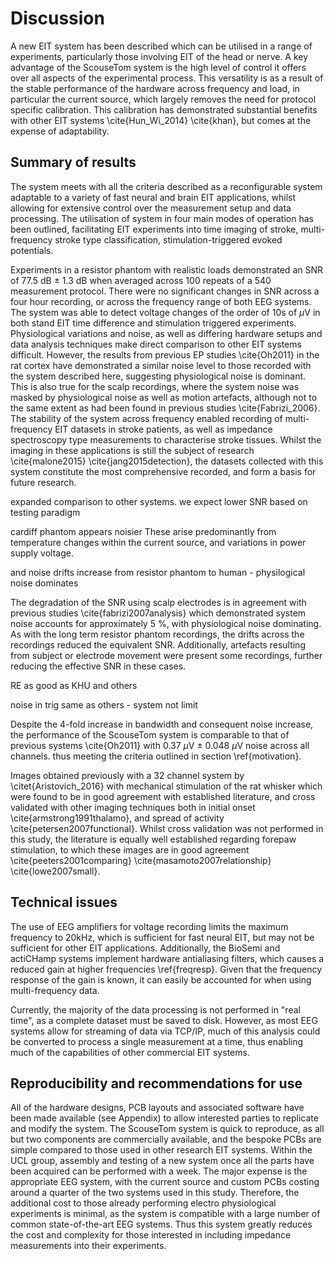 # Discussion
A new EIT system has been described which can be utilised in a range of experiments, particularly those involving EIT of the head or nerve. A key advantage of the ScouseTom system is the high level of control it offers over all aspects of the experimental process. This versatility is as a result of the stable performance of the hardware across frequency and load, in particular the current source, which largely removes the need for protocol specific calibration. This calibration has demonstrated substantial benefits with other EIT systems \cite{Hun_Wi_2014} \cite{khan}, but comes at the expense of adaptability.

## Summary of results
The system meets with all the criteria described as a reconfigurable system adaptable to a variety of fast neural and brain EIT applications, whilst allowing for extensive control over the measurement setup and data processing. The utilisation of system in four main modes of operation has been outlined, facilitating EIT experiments into time imaging of stroke, multi-frequency stroke type classification, stimulation-triggered evoked potentials. 

Experiments in a resistor phantom with realistic loads demonstrated an SNR of 77.5 dB $\pm$ 1.3 dB when averaged across 100 repeats of a 540 measurement protocol. There were no significant changes in SNR across a four hour recording, or across the frequency range of both EEG systems. The system was able to detect voltage changes of the order of 10s of $\mu$V in both stand EIT time difference and stimulation triggered experiments. Physiological variations and noise, as well as differing hardware setups and data analysis techniques make direct comparison to other EIT systems difficult. However, the results from previous EP studies \cite{Oh2011} in the rat cortex have demonstrated a similar noise level to those recorded with the system described here, suggesting physiological noise is dominant. This is also true for the scalp recordings, where the system noise was masked by physiological noise as well as motion artefacts, although not to the same extent as had been found in previous studies \cite{Fabrizi_2006}. The stability of the system across frequency enabled recording of multi-frequency EIT datasets in stroke patients, as well as impedance spectroscopy type measurements to characterise stroke tissues. Whilst the imaging in these applications is still the subject of research \cite{malone2015} \cite{jang2015detection}, the datasets collected with this system constitute the most comprehensive recorded, and form a basis for future research. 


expanded comparison to other systems. we expect lower SNR based on testing paradigm

cardiff phantom appears noisier
These arise predominantly from temperature changes within the current source, and variations in power supply voltage.

and noise drifts increase from resistor phantom to human - physilogical noise dominates


 The degradation of the SNR using scalp electrodes is in agreement with previous studies \cite{fabrizi2007analysis} which demonstrated system noise accounts for approximately 5 \%, with physiological noise dominating. As with the long term resistor phantom recordings, the drifts across the recordings reduced the equivalent SNR. Additionally, artefacts resulting from subject or electrode movement were present some recordings, further reducing the effective SNR in these cases.  



RE as good as KHU and others

noise in trig same as others - system not limit



Despite the 4-fold increase in bandwidth and consequent noise increase, the performance of the ScouseTom system is comparable to that of previous systems \cite{Oh2011} with 0.37 $\mu$V $\pm$ 0.048 $\mu$V noise across all channels.
 thus meeting the criteria outlined in section \ref{motivation}.

Images obtained previously with a 32 channel system by \citet{Aristovich_2016} with mechanical stimulation of the rat whisker which were found to be in good agreement with established literature, and cross validated with other imaging techniques both in initial onset \cite{armstrong1991thalamo}, and spread of activity \cite{petersen2007functional}. Whilst cross validation was not performed in this study, the literature is equally well established regarding forepaw stimulation, to which these images are in good agreement \cite{peeters2001comparing} \cite{masamoto2007relationship} \cite{lowe2007small}.





## Technical issues
The use of EEG amplifiers for voltage recording limits the maximum frequency to 20kHz, which is sufficient for fast neural EIT, but may not be sufficient for other EIT applications. Additionally, the BioSemi and actiCHamp systems implement hardware antialiasing filters, which causes a reduced gain at higher frequencies \ref{freqresp}. Given that the frequency response of the gain is known, it can easily be accounted for when using multi-frequency data.

Currently, the majority of the data processing is not performed in "real time", as a complete dataset must be saved to disk. However, as most EEG systems allow for streaming of data via TCP/IP, much of this analysis could be converted to process a single measurement at a time, thus enabling much of the capabilities of other commercial EIT systems.


## Reproducibility and recommendations for use
All of the hardware designs, PCB layouts and associated software have been made available (see Appendix) to allow interested parties to replicate and modify the system. The ScouseTom system is quick to reproduce, as all but two components are commercially available, and the bespoke PCBs are simple compared to those used in other research EIT systems. Within the UCL group, assembly and testing of a new system once all the parts have been acquired can be performed with a week. The major expense is the appropriate EEG system, with the current source and custom PCBs costing around a quarter of the two systems used in this study. Therefore, the additional cost to those already performing electro physiological experiments is minimal, as the system is compatible with  a large number of common state-of-the-art EEG systems. Thus this system greatly reduces the cost and complexity for those interested in including impedance measurements into their experiments.